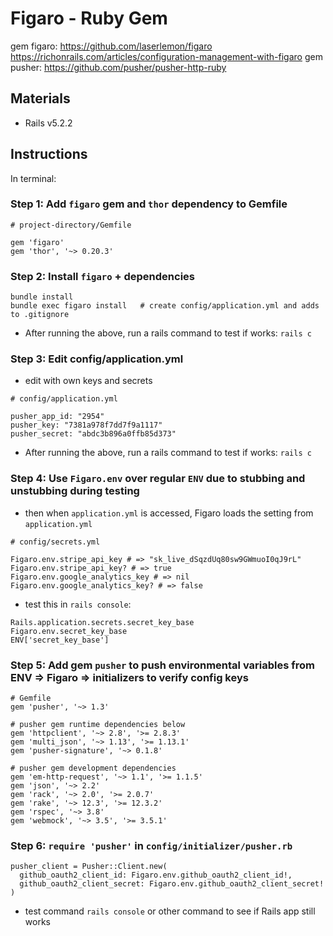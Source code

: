 # Figaro - Ruby Gem
gem figaro: https://github.com/laserlemon/figaro
https://richonrails.com/articles/configuration-management-with-figaro
gem pusher: https://github.com/pusher/pusher-http-ruby

## Materials
* Rails v5.2.2

## Instructions
In terminal:

### Step 1: Add `figaro` gem and `thor` dependency to Gemfile

```
# project-directory/Gemfile

gem 'figaro'
gem 'thor', '~> 0.20.3'
```

### Step 2: Install `figaro` + dependencies

```
bundle install
bundle exec figaro install   # create config/application.yml and adds to .gitignore
```

* After running the above, run a rails command to test if works: `rails c`

### Step 3: Edit config/application.yml
* edit with own keys and secrets

```
# config/application.yml

pusher_app_id: "2954"
pusher_key: "7381a978f7dd7f9a1117"
pusher_secret: "abdc3b896a0ffb85d373"
```
* After running the above, run a rails command to test if works: `rails c`

### Step 4: Use `Figaro.env` over regular `ENV` due to stubbing and unstubbing during testing
* then when `application.yml` is accessed, Figaro loads the setting from `application.yml`

```
# config/secrets.yml

Figaro.env.stripe_api_key # => "sk_live_dSqzdUq80sw9GWmuoI0qJ9rL"
Figaro.env.stripe_api_key? # => true
Figaro.env.google_analytics_key # => nil
Figaro.env.google_analytics_key? # => false
```
* test this in `rails console`:

```
Rails.application.secrets.secret_key_base
Figaro.env.secret_key_base
ENV['secret_key_base']
```

### Step 5: Add gem `pusher` to push environmental variables from ENV => Figaro => initializers to verify config keys

```
# Gemfile
gem 'pusher', '~> 1.3'

# pusher gem runtime dependencies below
gem 'httpclient', '~> 2.8', '>= 2.8.3'
gem 'multi_json', '~> 1.13', '>= 1.13.1'
gem 'pusher-signature', '~> 0.1.8'

# pusher gem development dependencies
gem 'em-http-request', '~> 1.1', '>= 1.1.5'
gem 'json', '~> 2.2'
gem 'rack', '~> 2.0', '>= 2.0.7'
gem 'rake', '~> 12.3', '>= 12.3.2'
gem 'rspec', '~> 3.8'
gem 'webmock', '~> 3.5', '>= 3.5.1'
```


### Step 6: `require 'pusher'` in `config/initializer/pusher.rb`

```
pusher_client = Pusher::Client.new(
  github_oauth2_client_id: Figaro.env.github_oauth2_client_id!,
  github_oauth2_client_secret: Figaro.env.github_oauth2_client_secret!
)
```

* test command `rails console` or other command to see if Rails app still works
